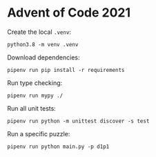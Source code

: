 Advent of Code 2021
================

Create the local `.venv`:

    python3.8 -m venv .venv

Download dependencies:

    pipenv run pip install -r requirements

Run type checking:

    pipenv run mypy ./

Run all unit tests:

    pipenv run python -m unittest discover -s test

Run a specific puzzle:

    pipenv run python main.py -p d1p1
